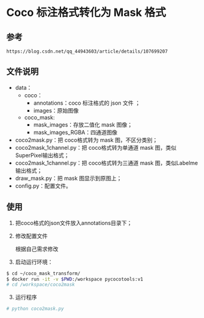 # Coco 标注格式转化为 Mask 格式

## 参考

`https://blog.csdn.net/qq_44943603/article/details/107699207`

## 文件说明

- data：
  - coco：
    - annotations：coco 标注格式的 json 文件 ；
    - images：原始图像
  - coco_mask:
    - mask_images：存放二值化 mask 图像；
    - mask_images_RGBA：四通道图像
- coco2mask.py：把 coco格式转为 mask 图，不区分类别；
- coco2mask_1channel.py：把 coco格式转为单通道 mask 图，类似SuperPixel输出格式；
- coco2mask_1channel.py：把 coco格式转为三通道 mask 图，类似Labelme输出格式；
- draw_mask.py：把 mask 图显示到原图上；
- config.py：配置文件。

## 使用

1. 把coco格式的json文件放入annotations目录下；

2. 修改配置文件

   根据自己需求修改

3. 启动运行环境：

```bash
$ cd ~/coco_mask_transform/
$ docker run -it -v $PWD:/workspace pycocotools:v1
# cd /workspace/coco2mask
```

3. 运行程序

```bash
# python coco2mask.py
```

